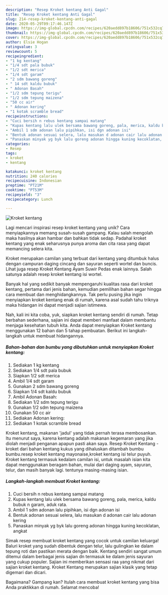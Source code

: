 ```yaml
---
description: "Resep Kroket kentang Anti Gagal"
title: "Resep Kroket kentang Anti Gagal"
slug: 214-resep-kroket-kentang-anti-gagal
date: 2020-05-29T09:17:46.147Z
image: https://img-global.cpcdn.com/recipes/620aedd897b18606/751x532cq70/kroket-kentang-foto-resep-utama.jpg
thumbnail: https://img-global.cpcdn.com/recipes/620aedd897b18606/751x532cq70/kroket-kentang-foto-resep-utama.jpg
cover: https://img-global.cpcdn.com/recipes/620aedd897b18606/751x532cq70/kroket-kentang-foto-resep-utama.jpg
author: Elsie Hogan
ratingvalue: 3
reviewcount: 5
recipeingredient:
- "1 kg kentang"
- "1/4 sdt pala bubuk"
- "1/2 sdt merica"
- "1/4 sdt garam"
- "2 sdm bawang goreng"
- " 14 sdt kaldu bubuk"
- " Adonan Basah"
- "1/2 sdm tepung terigu"
- "1/2 sdm tepung maizena"
- "50 cc air"
- " Adonan kering"
- "1 kotak scramble bread"
recipeinstructions:
- "Cuci bersih n rebus kentang sampai matang"
- "Kupas kentang lalu ulek bersama bawang goreng, pala, merica, kaldu bubuk n garam, aduk rata."
- "Ambil 1 sdm adonan lalu pipihkan, isi dgn adonan isi"
- "Bentuk adonan sesuai selera, lalu masukan d adonan cair lalu adonan kering"
- "Panaskan minyak yg byk lalu goreng adonan hingga kuning kecoklatan, angkat"
categories:
- Resep
tags:
- kroket
- kentang

katakunci: kroket kentang 
nutrition: 240 calories
recipecuisine: Indonesian
preptime: "PT21M"
cooktime: "PT53M"
recipeyield: "3"
recipecategory: Lunch

---
```



![Kroket kentang](https://img-global.cpcdn.com/recipes/620aedd897b18606/751x532cq70/kroket-kentang-foto-resep-utama.jpg)

Lagi mencari inspirasi resep kroket kentang yang unik? Cara menyiapkannya memang susah-susah gampang. Kalau salah mengolah maka hasilnya akan hambar dan bahkan tidak sedap. Padahal kroket kentang yang enak seharusnya punya aroma dan cita rasa yang dapat memancing selera kita.

Kroket merupakan camilan yang terbuat dari kentang yang ditumbuk halus dengan campuran daging cincang dan sayuran seperti wortel dan buncis. Lihat juga resep Kroket Kentang Ayam Suwir Pedas enak lainnya. Salah satunya adalah resep kroket kentang isi wortel.

Banyak hal yang sedikit banyak mempengaruhi kualitas rasa dari kroket kentang, pertama dari jenis bahan, kemudian pemilihan bahan segar hingga cara membuat dan menghidangkannya. Tak perlu pusing jika ingin menyiapkan kroket kentang enak di rumah, karena asal sudah tahu triknya maka hidangan ini dapat menjadi sajian istimewa.


Nah, kali ini kita coba, yuk, siapkan kroket kentang sendiri di rumah. Tetap berbahan sederhana, sajian ini dapat memberi manfaat dalam membantu menjaga kesehatan tubuh kita. Anda dapat menyiapkan Kroket kentang menggunakan 12 bahan dan 5 tahap pembuatan. Berikut ini langkah-langkah untuk membuat hidangannya.

<!--inarticleads1-->

##### Bahan-bahan dan bumbu yang dibutuhkan untuk menyiapkan Kroket kentang:

1. Sediakan 1 kg kentang
1. Sediakan 1/4 sdt pala bubuk
1. Siapkan 1/2 sdt merica
1. Ambil 1/4 sdt garam
1. Gunakan 2 sdm bawang goreng
1. Siapkan  1/4 sdt kaldu bubuk
1. Ambil  Adonan Basah:
1. Sediakan 1/2 sdm tepung terigu
1. Gunakan 1/2 sdm tepung maizena
1. Gunakan 50 cc air
1. Sediakan  Adonan kering:
1. Sediakan 1 kotak scramble bread


Kroket kentang, makanan &#39;jadul&#39; yang tidak pernah terasa membosankan. Itu menurut saya, karena kentang adalah makanan kegemaran yang jika diolah menjadi penganan apapun pasti akan saya. Resep Kroket Kentang - kroket dari bahan kentang kukus yang dihaluskan ditambah bumbu bumbu.resep kroket kentang mayonaise,kroket kentang isi telur puyuh. Kroket kentang termasuk kedalam camilan isi, untuk masalah isian kita dapat menggunakan beragam bahan, mulai dari daging ayam, sayuran, telur, dan masih banyak lagi. tentunya masing-masing isian. 

<!--inarticleads2-->

##### Langkah-langkah membuat Kroket kentang:

1. Cuci bersih n rebus kentang sampai matang
1. Kupas kentang lalu ulek bersama bawang goreng, pala, merica, kaldu bubuk n garam, aduk rata.
1. Ambil 1 sdm adonan lalu pipihkan, isi dgn adonan isi
1. Bentuk adonan sesuai selera, lalu masukan d adonan cair lalu adonan kering
1. Panaskan minyak yg byk lalu goreng adonan hingga kuning kecoklatan, angkat


Simak resep membuat kroket kentang yang cocok untuk camilan keluarga! Baluri kroket yang sudah dibentuk dengan telur, lalu gulingkan ke dalam tepung roti dan pastikan merata dengan baik. Kentang sendiri sangat umum ditemui dalam berbagai jenis sajian dn termasuk ke dalam jenis sayuran yang cukup populer. Sajian ini memberikan sensasi raa yang nikmat dari sajian kroket kentang. Kroket Kentang merupakan sajian klasik yang tetap digemari dan dicari. 

Bagaimana? Gampang kan? Itulah cara membuat kroket kentang yang bisa Anda praktikkan di rumah. Selamat mencoba!
